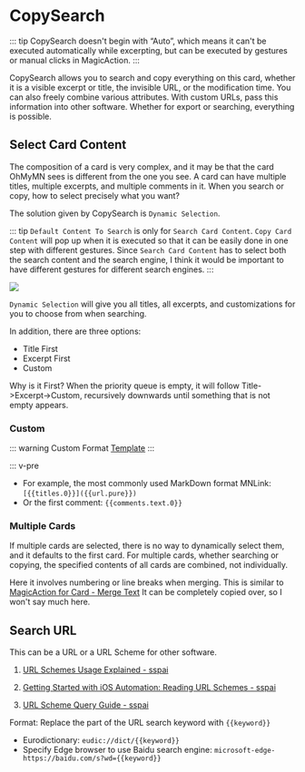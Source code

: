 # CopySearch

::: tip
CopySearch doesn't begin with “Auto”, which means it can't be executed automatically while excerpting, but can be executed by gestures or manual clicks in MagicAction.
:::

CopySearch allows you to search and copy everything on this card, whether it is a visible excerpt or title, the invisible URL, or the modification time. You can also freely combine various attributes. With custom URLs, pass this information into other software. Whether for export or searching, everything is possible.

## Select Card Content

The composition of a card is very complex, and it may be that the card OhMyMN sees is different from the one you see. A card can have multiple titles, multiple excerpts, and multiple comments in it. When you search or copy, how to select precisely what you want?

The solution given by CopySearch is `Dynamic Selection`.

::: tip
`Default Content To Search` is only for `Search Card Content`. `Copy Card Content` will pop up when it is executed so that it can be easily done in one step with different gestures. Since `Search Card Content` has to select both the search content and the search engine, I think it would be important to have different gestures for different search engines.
:::

![](https://testmnbbs.oss-cn-zhangjiakou.aliyuncs.com/pic20220731122447.png?x-oss-process=base_webp)

`Dynamic Selection` will give you all titles, all excerpts, and customizations for you to choose from when searching.

In addition, there are three options:

- Title First
- Excerpt First
- Custom

Why is it First? When the priority queue is empty, it will follow Title->Excerpt->Custom, recursively downwards until something that is not empty appears.

### Custom

::: warning Custom Format
[Template](../custom.md#template)
:::

::: v-pre

- For example, the most commonly used MarkDown format MNLink: `[{{titles.0}}]({{url.pure}})`
- Or the first comment: `{{comments.text.0}}`

### Multiple Cards

If multiple cards are selected, there is no way to dynamically select them, and it defaults to the first card. For multiple cards, whether searching or copying, the specified contents of all cards are combined, not individually.

Here it involves numbering or line breaks when merging. This is similar to [MagicAction for Card - Merge Text](magicaction4card.md#merge-text) It can be completely copied over, so I won't say much here.

## Search URL

This can be a URL or a URL Scheme for other software.

1. [URL Schemes Usage Explained -  sspai](https://sspai.com/post/31500#07)

2. [Getting Started with iOS Automation: Reading URL Schemes - sspai](https://sspai.com/post/44591)

3. [URL Scheme Query Guide - sspai](https://sspai.com/post/66334)

Format: Replace the part of the URL search keyword with `{{keyword}}`

- Eurodictionary: `eudic://dict/{{keyword}}`
- Specify Edge browser to use Baidu search engine: `microsoft-edge-https://baidu.com/s?wd={{keyword}}`

